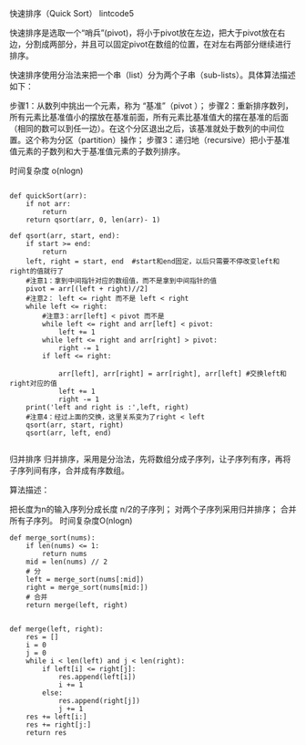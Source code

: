 快速排序（Quick Sort） lintcode5

快速排序是选取一个“哨兵”(pivot)，将小于pivot放在左边，把大于pivot放在右边，分割成两部分，并且可以固定pivot在数组的位置，在对左右两部分继续进行排序。

快速排序使用分治法来把一个串（list）分为两个子串（sub-lists）。具体算法描述如下：

步骤1：从数列中挑出一个元素，称为 “基准”（pivot ）；
步骤2：重新排序数列，所有元素比基准值小的摆放在基准前面，所有元素比基准值大的摆在基准的后面（相同的数可以到任一边）。在这个分区退出之后，该基准就处于数列的中间位置。这个称为分区（partition）操作；
步骤3：递归地（recursive）把小于基准值元素的子数列和大于基准值元素的子数列排序。

时间复杂度 o(nlogn)


```

def quickSort(arr):
	if not arr:
		return 
	return qsort(arr, 0, len(arr)- 1)
 
def qsort(arr, start, end):
	if start >= end:
		return 
	left, right = start, end  #start和end固定，以后只需要不停改变left和right的值就行了
	#注意1：拿到中间指针对应的数组值，而不是拿到中间指针的值
	pivot = arr[(left + right)//2]  
	#注意2： left <= right 而不是 left < right
	while left <= right:
		#注意3：arr[left] < pivot 而不是
		while left <= right and arr[left] < pivot:
			left += 1
		while left <= right and arr[right] > pivot:
			right -= 1
		if left <= right:
			
			arr[left], arr[right] = arr[right], arr[left] #交换left和right对应的值
			left += 1
			right -= 1
	print('left and right is :',left, right)
	#注意4：经过上面的交换，这里关系变为了right < left
	qsort(arr, start, right)
	qsort(arr, left, end)
	

```

归并排序
归并排序，采用是分治法，先将数组分成子序列，让子序列有序，再将子序列间有序，合并成有序数组。

算法描述：

把长度为n的输入序列分成长度 n/2的子序列；
对两个子序列采用归并排序；
合并所有子序列。
时间复杂度O(nlogn)
```
def merge_sort(nums):
    if len(nums) <= 1:
        return nums
    mid = len(nums) // 2
    # 分
    left = merge_sort(nums[:mid])
    right = merge_sort(nums[mid:])
    # 合并
    return merge(left, right)


def merge(left, right):
    res = []
    i = 0
    j = 0
    while i < len(left) and j < len(right):
        if left[i] <= right[j]:
            res.append(left[i])
            i += 1
        else:
            res.append(right[j])
            j += 1
    res += left[i:]
    res += right[j:]
    return res
```
